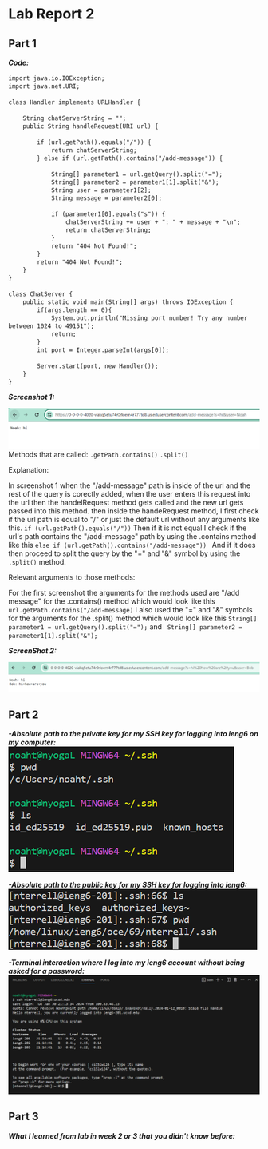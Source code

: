 # Lab Report 2
## Part 1
***Code:***
```
import java.io.IOException;
import java.net.URI;

class Handler implements URLHandler {

    String chatServerString = "";
    public String handleRequest(URI url) {

        if (url.getPath().equals("/")) {
            return chatServerString;
        } else if (url.getPath().contains("/add-message")) {
            
            String[] parameter1 = url.getQuery().split("=");
            String[] parameter2 = parameter1[1].split("&");
            String user = parameter1[2];
            String message = parameter2[0];

            if (parameter1[0].equals("s")) {
                chatServerString += user + ": " + message + "\n";
                return chatServerString;   
            } 
            return "404 Not Found!";
        }
        return "404 Not Found!";
    }
}

class ChatServer {
    public static void main(String[] args) throws IOException {
        if(args.length == 0){
            System.out.println("Missing port number! Try any number between 1024 to 49151");
            return;
        }
        int port = Integer.parseInt(args[0]);

        Server.start(port, new Handler());
    }
}
```

***Screenshot 1:***

![Image](Screenshot1lab2.png)
Methods that are called: ``` .getPath.contains() ```  ``` .split() ```

Explanation:

In screenshot 1 when the "/add-message" path is inside of the url and the rest of the query is corectly added, when the user enters this request into the url then the handelRequest method gets called and the new url gets passed into this method. then inside the handeRequest method, I first check if the url path is equal to "/" or just the default url without any arguments like this. ``` if (url.getPath().equals("/")) ``` Then if it is not equal I check if the url's path contains the "/add-message" path by using the .contains method like this ```else if (url.getPath().contains("/add-message")) ```  And if it does then proceed to split the query by the "=" and "&" symbol by using the ```.split()``` method. 

Relevant arguments to those methods:

For the first screenshot the arguments for the methods used are "/add message" for the .contains() method which would look like this ``` url.getPath.contains("/add-message)``` I also used the "=" and "&" symbols for the arguments for the .split() method which would look like this ``` String[] parameter1 = url.getQuery().split("="); ``` and ``` String[] parameter2 = parameter1[1].split("&");```



***ScreenShot 2:***

![Image](Screenshot2lab2.png)


## Part 2 
***-Absolute path to the private key for my SSH key for logging into ieng6 on my computer:***
![Image](p2sc1labreport2.png)

***-Absolute path to the public key for my SSH key for logging into ieng6:***
![Image](p2sc2labrport2.png)

***-Terminal interaction where I log into my ieng6 account without being asked for a password:***
![Image](p2sc3labreport2.png)

## Part 3

***What I learned from lab in week 2 or 3 that you didn't know before:***


